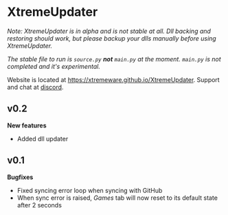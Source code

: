 # XtremeUpdater
*Note: XtremeUpdater is in alpha and is not stable at all. Dll backing and restoring should work, but please backup your dlls manually before using XtremeUpdater.*

*The stable file to run is `source.py` **not** `main.py` at the moment. `main.py` is not completed and it's experimental.*

Website is located at https://xtremeware.github.io/XtremeUpdater.
Support and chat at [discord](https://discord.gg/ZD6rxw9).

## v0.2
 **New features**
  - Added dll updater

## v0.1
**Bugfixes**
- Fixed syncing error loop when syncing with GitHub
- When sync error is raised, _Games_ tab will now reset to its default state after 2 seconds